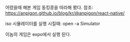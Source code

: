 어렸을때 해본 게임 동킹콩을 따라해 봤다.
참조: https://anpigon.github.io/blog/kr/@anpigon/react-native/

iso 시뮬레이터를 실행 시킬때: open -a Simulator

이놈의 게임은 expo에서 실행 된다.
